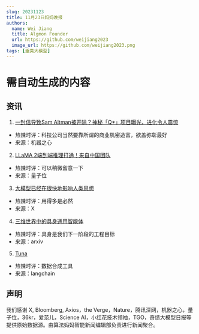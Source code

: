 ```yaml
---
slug: 20231123
title: 11月23日妈妈晚报
authors:
  name: Wei Jiang
  title: Algmon Founder
  url: https://github.com/weijiang2023
  image_url: https://github.com/weijiang2023.png
tags: [垂类大模型]
---
```


# 需自动生成的内容
## 资讯

1. [一封信导致Sam Altman被开除？神秘「Q*」项目曝光，进化令人震惊](https://mp.weixin.qq.com/s/MZ2PMTVYvZgyUOOeJFsoWw)
* 热辣时评：科技公司当然要靠所谓的商业机密造富，欲盖弥彰最好
* 来源：机器之心

2. [LLaMA 2端到端推理打通！来自中国团队](https://mp.weixin.qq.com/s/XvTI9vweAM16bjhl3KqK4A)
* 热辣时评：可以稍微留意一下
* 来源：量子位

3. [大模型已经在很快地影响人类思想](https://twitter.com/ylecun/status/1727377911370719431?s=20)
* 热辣时评：用得多是必然
* 来源：X

4. [三维世界中的具身通用智能体](https://arxiv.org/abs/2311.12871v1)
* 热辣时评：具身是我们下一阶段的工程目标
* 来源：arxiv

5. [Tuna](https://blog.langchain.dev/introducing-tuna-a-tool-for-rapidly-generating-synthetic-fine-tuning-datasets/)
* 热辣时评：数据合成工具
* 来源：langchain

## 声明

我们感谢 X, Bloomberg, Axios，the Verge，Nature，腾讯深网，机器之心，量子位，36kr，爱范儿，Science AI，小红花技术领袖，TGO，奇绩大模型日报等提供原始数据源。由算法妈妈智能新闻编辑部负责进行新闻聚合。